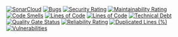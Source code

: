 [![SonarCloud](https://sonarcloud.io/images/project_badges/sonarcloud-black.svg)](https://sonarcloud.io/summary/new_code?id=RzaIs_Rzagram-iOS)
[![Bugs](https://sonarcloud.io/api/project_badges/measure?project=RzaIs_Rzagram-iOS&metric=bugs)](https://sonarcloud.io/summary/new_code?id=RzaIs_Rzagram-iOS)
[![Security Rating](https://sonarcloud.io/api/project_badges/measure?project=RzaIs_Rzagram-iOS&metric=security_rating)](https://sonarcloud.io/summary/new_code?id=RzaIs_Rzagram-iOS)
[![Maintainability Rating](https://sonarcloud.io/api/project_badges/measure?project=RzaIs_Rzagram-iOS&metric=sqale_rating)](https://sonarcloud.io/summary/new_code?id=RzaIs_Rzagram-iOS)
[![Code Smells](https://sonarcloud.io/api/project_badges/measure?project=RzaIs_Rzagram-iOS&metric=code_smells)](https://sonarcloud.io/summary/new_code?id=RzaIs_Rzagram-iOS)
[![Lines of Code](https://sonarcloud.io/api/project_badges/measure?project=RzaIs_Rzagram-iOS&metric=ncloc)](https://sonarcloud.io/summary/new_code?id=RzaIs_Rzagram-iOS)
[![Lines of Code](https://sonarcloud.io/api/project_badges/measure?project=RzaIs_Rzagram-iOS&metric=ncloc)](https://sonarcloud.io/summary/new_code?id=RzaIs_Rzagram-iOS)
[![Technical Debt](https://sonarcloud.io/api/project_badges/measure?project=RzaIs_Rzagram-iOS&metric=sqale_index)](https://sonarcloud.io/summary/new_code?id=RzaIs_Rzagram-iOS)
[![Quality Gate Status](https://sonarcloud.io/api/project_badges/measure?project=RzaIs_Rzagram-iOS&metric=alert_status)](https://sonarcloud.io/summary/new_code?id=RzaIs_Rzagram-iOS)
[![Reliability Rating](https://sonarcloud.io/api/project_badges/measure?project=RzaIs_Rzagram-iOS&metric=reliability_rating)](https://sonarcloud.io/summary/new_code?id=RzaIs_Rzagram-iOS)
[![Duplicated Lines (%)](https://sonarcloud.io/api/project_badges/measure?project=RzaIs_Rzagram-iOS&metric=duplicated_lines_density)](https://sonarcloud.io/summary/new_code?id=RzaIs_Rzagram-iOS)
[![Vulnerabilities](https://sonarcloud.io/api/project_badges/measure?project=RzaIs_Rzagram-iOS&metric=vulnerabilities)](https://sonarcloud.io/summary/new_code?id=RzaIs_Rzagram-iOS)
